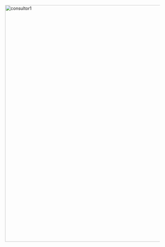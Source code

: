 <img width="1364" height="768" alt="consultor1" src="https://github.com/user-attachments/assets/91225122-baee-45d6-8ec5-ddb9460b0775" />
